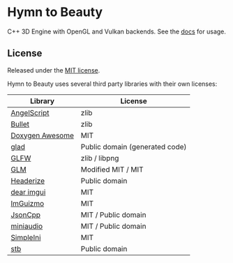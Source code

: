 # Hymn to Beauty

C++ 3D Engine with OpenGL and Vulkan backends. See the [docs](https://chainsawkitten.github.io/HymnToBeauty/) for usage.

## License
Released under the [MIT license](LICENSE).

Hymn to Beauty uses several third party libraries with their own licenses:

| Library  | License |
| --- | --- |
| [AngelScript](https://github.com/IngwiePhoenix/AngelScript) | zlib |
| [Bullet](https://github.com/bulletphysics/bullet3) | zlib |
| [Doxygen Awesome](https://github.com/jothepro/doxygen-awesome-css) | MIT |
| [glad](https://github.com/Dav1dde/glad) | Public domain (generated code) |
| [GLFW](https://github.com/glfw/glfw) | zlib / libpng |
| [GLM](https://github.com/g-truc/glm) | Modified MIT / MIT |
| [Headerize](https://github.com/Chainsawkitten/Headerize) | Public domain |
| [dear imgui](https://github.com/ocornut/imgui) | MIT |
| [ImGuizmo](https://github.com/CedricGuillemet/ImGuizmo) | MIT |
| [JsonCpp](https://github.com/open-source-parsers/jsoncpp) | MIT / Public domain |
| [miniaudio](https://github.com/mackron/miniaudio) | MIT / Public domain |
| [SimpleIni](https://github.com/brofield/simpleini) | MIT |
| [stb](https://github.com/nothings/stb) | Public domain |
